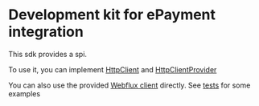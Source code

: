 # Development kit for ePayment integration

This sdk provides a spi.

To use it, you can implement [HttpClient](java/base-client/src/main/java/no/bankaxept/epayment/client/base/HttpClient.java) and [HttpClientProvider](java/base-client/src/main/java/no/bankaxept/epayment/client/base/spi/HttpClientProvider.java)

You can also use the provided [Webflux client](java/webflux-client) directly. See [tests](java/webflux-client/src/test/java/no/bankaxept/epayment/client/webflux/WebFluxClientTest.java) for some examples